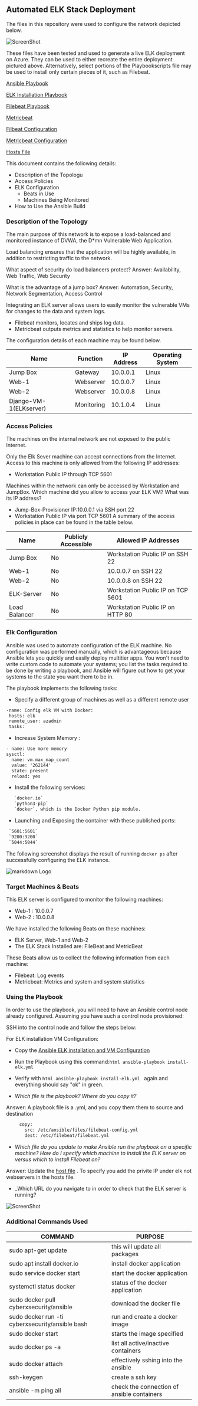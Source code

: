 ## Automated ELK Stack Deployment

The files in this repository were used to configure the network depicted below.

![ScreenShot](https://github.com/Fischer-Maris/University-of-Richmond-CyberSecurity-Projects/blob/ed19dec/Diagrams/Network-Diagram.png)

These files have been tested and used to generate a live ELK deployment on Azure. They can be used to either recreate the entire deployment pictured above. Alternatively, select portions of the Playbookscripts file may be used to install only certain pieces of it, such as Filebeat.

[Ansible Playbook](https://github.com/Fischer-Maris/University-of-Richmond-CyberSecurity-Projects/blob/ed19dec/Ansible/Ansible-Playbook)

[ELK Installation Playbook](https://github.com/Fischer-Maris/University-of-Richmond-CyberSecurity-Projects/blob/ed19dec/Ansible/ELK-Installation)

[Filebeat Playbook](https://github.com/Fischer-Maris/University-of-Richmond-CyberSecurity-Projects/blob/ed19dec/Ansible/Filebeat-Playbook.txt)

[Metricbeat](https://github.com/Fischer-Maris/University-of-Richmond-CyberSecurity-Projects/blob/ed19dec/Ansible/Metricbeat-Playbook)

[Filbeat Configuration](https://github.com/Fischer-Maris/University-of-Richmond-CyberSecurity-Projects/blob/ed19dec/Ansible/Filebeat-Config)

[Metricbeat Configuration](https://github.com/Fischer-Maris/University-of-Richmond-CyberSecurity-Projects/blob/ed19dec/Ansible/Metricbeat-Config)

[Hosts File](https://github.com/Fischer-Maris/University-of-Richmond-CyberSecurity-Projects/blob/ed19dec/Ansible/hosts)

This document contains the following details:
- Description of the Topologu
- Access Policies
- ELK Configuration
  - Beats in Use
  - Machines Being Monitored
- How to Use the Ansible Build


### Description of the Topology

The main purpose of this network is to expose a load-balanced and monitored instance of DVWA, the D*mn Vulnerable Web Application.

Load balancing ensures that the application will be highly available, in addition to restricting traffic to the network.

What aspect of security do load balancers protect?
Answer: Availability, Web Traffic, Web Security

What is the advantage of a jump box?
Answer: Automation, Security, Network Segmentation, Access Control

Integrating an ELK server allows users to easily monitor the vulnerable VMs for changes to the data and system logs.
- Filebeat monitors, locates and ships log data.
- Metricbeat outputs metrics and statistics to help monitor servers.

The configuration details of each machine may be found below.

| Name        | Function   | IP Address | Operating System |
|-------------|------------|------------|------------------|
| Jump Box    | Gateway    | 10.0.0.1   | Linux            |
| Web-1       | Webserver  | 10.0.0.7   | Linux            |
| Web-2       | Webserver  | 10.0.0.8   | Linux            |
| Django-VM-1(ELKserver) | Monitoring | 10.1.0.4   | Linux            |
  
  
### Access Policies

The machines on the internal network are not exposed to the public Internet. 

Only the Elk Sever machine can accept connections from the Internet. Access to this machine is only allowed from the following IP addresses:
- Workstation Public IP through TCP 5601

Machines within the network can only be accessed by Workstation and JumpBox.
Which machine did you allow to access your ELK VM? What was its IP address?
- Jump-Box-Provisioner IP:10.0.0.1 via SSH port 22
- Workstation Public IP via port TCP 5601
A summary of the access policies in place can be found in the table below.

| Name       | Publicly Accessible | Allowed IP Addresses              |
|------------|---------------------|-----------------------------------|
| Jump Box   | No                  | Workstation Public IP on SSH 22   |                 
| Web-1      | No                  | 10.0.0.7 on SSH 22                |
| Web-2      | No                  | 10.0.0.8 on SSH 22                |
| ELK-Server | No                  | Workstation Public IP on TCP 5601 |
| Load Balancer      | No                  | Workstation Public IP on HTTP 80  |
                                                         

### Elk Configuration

Ansible was used to automate configuration of the ELK machine. No configuration was performed manually, which is advantageous because Ansible lets you quickly and easily deploy multitier apps. You won't need to write custom code to automate your systems; you list the tasks required to be done by writing a playbook, and Ansible will figure out how to get your systems to the state you want them to be in.

The playbook implements the following tasks:

- Specify a different group of machines as well as a different remote user
```html
-name: Config elk VM with Docker:
 hosts: elk
 remote_user: azadmin
 tasks:
 ```
 
 - Increase System Memory :
 ```html
- name: Use more memory
 sysctl:
   name: vm.max_map_count
   value: '262144'
   state: present
   reload: yes
```

- Install the following services:
```html
   `docker.io`
   `python3-pip`
   `docker`, which is the Docker Python pip module.
```

- Launching and Exposing the container with these published ports:
```html
 `5601:5601` 
 `9200:9200`
 `5044:5044`
```

The following screenshot displays the result of running `docker ps` after successfully configuring the ELK instance.

![markdown Logo](https://github.com/Fischer-Maris/University-of-Richmond-CyberSecurity-Projects/blob/ed19dec/Images/Progect%201%20ELK%20server%20contianer.png)

### Target Machines & Beats
This ELK server is configured to monitor the following machines:
- Web-1 : 10.0.0.7
- Web-2 : 10.0.0.8

We have installed the following Beats on these machines:
- ELK Server, Web-1 and Web-2
- The ELK Stack Installed are: FileBeat and MetricBeat

These Beats allow us to collect the following information from each machine:
- Filebeat: Log events
- Metricbeat: Metrics and system and system statistics

### Using the Playbook
In order to use the playbook, you will need to have an Ansible control node already configured. Assuming you have such a control node provisioned: 

SSH into the control node and follow the steps below:

For ELK installation VM Configuration:

- Copy the [ Ansible ELK installation and VM Configuration](https://github.com/Fischer-Maris/University-of-Richmond-CyberSecurity-Projects/blob/ed19dec/Ansible/ELK-Installation)
- Run the Playbook using this command:```html ansible-playbook install-elk.yml ```
- Verify with ```html ansible-playbook install-elk.yml ``` again and everything should say "ok" in green.

- _Which file is the playbook? Where do you copy it?_

Answer: A playbook file is a .yml, and you copy them them to source and destination
 ```html - name: drop in filebeat.yml
      copy:
        src: /etc/ansible/files/filebeat-config.yml
        dest: /etc/filebeat/filebeat.yml
```
 
- _Which file do you update to make Ansible run the playbook on a specific machine? How do I specify which machine to install the ELK server on versus which to install Filebeat on?_

Answer: Update the [host file](https://github.com/Fischer-Maris/University-of-Richmond-CyberSecurity-Projects/blob/ed19dec/Ansible/hosts) . To specify you add the privite IP under elk not webservers in the hosts file.

- _Which URL do you navigate to in order to check that the ELK server is running?

![ScreenShot](https://github.com/Fischer-Maris/University-of-Richmond-CyberSecurity-Projects/blob/ed19dec/Images/Django%20Kibana.png)

### Additional Commands Used
| COMMAND |	PURPOSE |
|---------|---------|
| sudo apt-get update | this will update all packages |
| sudo apt install docker.io	| install docker application |
| sudo service docker start	| start the docker application |
| systemctl status docker	| status of the docker application |
| sudo docker pull cyberxsecurity/ansible	| download the docker file |
| sudo docker run -ti cyberxsecurity/ansible bash	| run and create a docker image |
| sudo docker start <image-name>	| starts the image specified |
| sudo docker ps -a	| list all active/inactive containers |
| sudo docker attach <image-name>	| effectively sshing into the ansible |
| ssh-keygen	| create a ssh key |
| ansible -m ping all	| check the connection of ansible containers |

